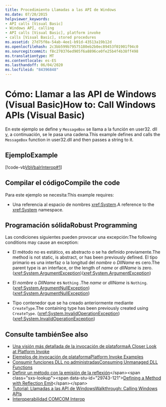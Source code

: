 ```yaml
---
title: Procedimiento Llamadas a las API de Windows
ms.date: 07/20/2015
helpviewer_keywords:
- API calls [Visual Basic]
- Windows API, calling
- API calls [Visual Basic], platform invoke
- calls [Visual Basic], stored procedures
ms.assetid: 27d75f0a-54ab-4ee1-b91d-43513a19b12d
ms.openlocfilehash: 2c3bb599b79575180eb2b0ec89453f01901f94c0
ms.sourcegitcommit: f8c270376ed905f6a8896ce0fe25b4f4b38ff498
ms.translationtype: MT
ms.contentlocale: es-ES
ms.lasthandoff: 06/04/2020
ms.locfileid: "84396848"
---
```

# <a name="how-to-call-windows-apis-visual-basic"></a><span data-ttu-id="29743-102">Cómo: Llamar a las API de Windows (Visual Basic)</span><span class="sxs-lookup"><span data-stu-id="29743-102">How to: Call Windows APIs (Visual Basic)</span></span>
<span data-ttu-id="29743-103">En este ejemplo se define y `MessageBox` se llama a la función en user32. dll y, a continuación, se le pasa una cadena.</span><span class="sxs-lookup"><span data-stu-id="29743-103">This example defines and calls the `MessageBox` function in user32.dll and then passes a string to it.</span></span>  
  
## <a name="example"></a><span data-ttu-id="29743-104">Ejemplo</span><span class="sxs-lookup"><span data-stu-id="29743-104">Example</span></span>  
 [!code-vb[VbVbalrInterop#1](~/samples/snippets/visualbasic/VS_Snippets_VBCSharp/VbVbalrInterop/VB/Class1.vb#1)]  
  
## <a name="compile-the-code"></a><span data-ttu-id="29743-105">Compilar el código</span><span class="sxs-lookup"><span data-stu-id="29743-105">Compile the code</span></span>  
 <span data-ttu-id="29743-106">Para este ejemplo se necesita:</span><span class="sxs-lookup"><span data-stu-id="29743-106">This example requires:</span></span>  
  
- <span data-ttu-id="29743-107">Una referencia al espacio de nombres <xref:System>.</span><span class="sxs-lookup"><span data-stu-id="29743-107">A reference to the <xref:System> namespace.</span></span>  
  
## <a name="robust-programming"></a><span data-ttu-id="29743-108">Programación sólida</span><span class="sxs-lookup"><span data-stu-id="29743-108">Robust Programming</span></span>  
 <span data-ttu-id="29743-109">Las condiciones siguientes pueden provocar una excepción:</span><span class="sxs-lookup"><span data-stu-id="29743-109">The following conditions may cause an exception:</span></span>  
  
- <span data-ttu-id="29743-110">El método no es estático, es abstracto o se ha definido previamente.</span><span class="sxs-lookup"><span data-stu-id="29743-110">The method is not static, is abstract, or has been previously defined.</span></span> <span data-ttu-id="29743-111">El tipo primario es una interfaz o la longitud del *nombre* o *DllName* es cero.</span><span class="sxs-lookup"><span data-stu-id="29743-111">The parent type is an interface, or the length of *name* or *dllName* is zero.</span></span> <span data-ttu-id="29743-112">(<xref:System.ArgumentException>)</span><span class="sxs-lookup"><span data-stu-id="29743-112">(<xref:System.ArgumentException>)</span></span>  
  
- <span data-ttu-id="29743-113">El *nombre* o *DllName* es `Nothing` .</span><span class="sxs-lookup"><span data-stu-id="29743-113">The *name* or *dllName* is `Nothing`.</span></span> <span data-ttu-id="29743-114">(<xref:System.ArgumentNullException>)</span><span class="sxs-lookup"><span data-stu-id="29743-114">(<xref:System.ArgumentNullException>)</span></span>  
  
- <span data-ttu-id="29743-115">Tipo contenedor que se ha creado anteriormente mediante `CreateType`.</span><span class="sxs-lookup"><span data-stu-id="29743-115">The containing type has been previously created using `CreateType`.</span></span> <span data-ttu-id="29743-116">(<xref:System.InvalidOperationException>)</span><span class="sxs-lookup"><span data-stu-id="29743-116">(<xref:System.InvalidOperationException>)</span></span>  
  
## <a name="see-also"></a><span data-ttu-id="29743-117">Consulte también</span><span class="sxs-lookup"><span data-stu-id="29743-117">See also</span></span>

- [<span data-ttu-id="29743-118">Una visión más detallada de la invocación de plataforma</span><span class="sxs-lookup"><span data-stu-id="29743-118">A Closer Look at Platform Invoke</span></span>](../../../framework/interop/consuming-unmanaged-dll-functions.md#a-closer-look-at-platform-invoke)
- [<span data-ttu-id="29743-119">Ejemplos de invocación de plataforma</span><span class="sxs-lookup"><span data-stu-id="29743-119">Platform Invoke Examples</span></span>](../../../framework/interop/platform-invoke-examples.md)
- [<span data-ttu-id="29743-120">Consumir funciones DLL no administradas</span><span class="sxs-lookup"><span data-stu-id="29743-120">Consuming Unmanaged DLL Functions</span></span>](../../../framework/interop/consuming-unmanaged-dll-functions.md)
- <span data-ttu-id="29743-121">[Definir un método con la emisión de la reflexión](https://docs.microsoft.com/previous-versions/dotnet/netframework-4.0/w63y4d4f(v=vs.100))</span><span class="sxs-lookup"><span data-stu-id="29743-121">[Defining a Method with Reflection Emit](https://docs.microsoft.com/previous-versions/dotnet/netframework-4.0/w63y4d4f(v=vs.100))</span></span>
- [<span data-ttu-id="29743-122">Tutorial: Llamadas a las API de Windows</span><span class="sxs-lookup"><span data-stu-id="29743-122">Walkthrough: Calling Windows APIs</span></span>](walkthrough-calling-windows-apis.md)
- [<span data-ttu-id="29743-123">Interoperabilidad COM</span><span class="sxs-lookup"><span data-stu-id="29743-123">COM Interop</span></span>](index.md)
